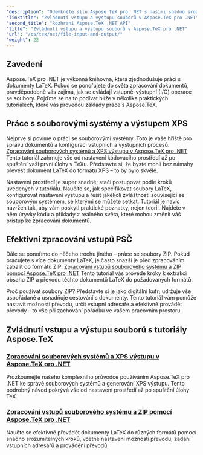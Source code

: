 ```yaml
---
"description": "Odemkněte sílu Aspose.TeX pro .NET s našimi snadno srozumitelnými tutoriály o vstupu/výstupu souborů a generování XPS pro bezproblémové zpracování dokumentů."
"linktitle": "Zvládnutí vstupu a výstupu souborů v Aspose.TeX pro .NET"
"second_title": "Rozhraní Aspose.TeX .NET API"
"title": "Zvládnutí vstupu a výstupu souborů v Aspose.TeX pro .NET"
"url": "/cs/tex/net/file-input-and-output/"
"weight": 22
---
```


## Zavedení

Aspose.TeX pro .NET je výkonná knihovna, která zjednodušuje práci s dokumenty LaTeX. Pokud se ponořujete do světa zpracování dokumentů, pravděpodobně vás zajímá, jak se ovládají vstupně-výstupní (I/O) operace se soubory. Pojďme se na to podívat blíže v několika praktických tutoriálech, které vás provedou základy práce s Aspose.TeX.

## Práce s souborovými systémy a výstupem XPS

Nejprve si povíme o práci se souborovými systémy. Toto je vaše hřiště pro správu dokumentů a konfiguraci vstupních a výstupních procesů. [Zpracování souborových systémů a XPS výstupu v Aspose.TeX pro .NET](./handle-filesystem-and-xps-output/) Tento tutoriál zahrnuje vše od nastavení kódovacího prostředí až po spuštění vaší první úlohy v TeXu. Představte si, že byste mohli bez námahy převést dokument LaTeX do formátu XPS – to by bylo skvělé. 

Nastavení prostředí je super snadné; stačí postupovat podle kroků uvedených v tutoriálu. Naučíte se, jak specifikovat soubory LaTeX, konfigurovat nastavení výstupu a řešit jakékoli zvláštnosti související se souborovým systémem, se kterými se můžete setkat. Tutoriál je navíc navržen tak, aby vám poskytl praktické poznatky, nejen teorii. Najdete v něm úryvky kódu a příklady z reálného světa, které mohou změnit váš přístup ke zpracování dokumentů.

## Efektivní zpracování vstupů PSČ

Dále se ponoříme do něčeho trochu jiného – práce se soubory ZIP. Pokud pracujete s více dokumenty LaTeX, je často snazší je před zpracováním zabalit do formátu ZIP. [Zpracování vstupů souborového systému a ZIP pomocí Aspose.TeX pro .NET](./handle-filesystem-and-zip-inputs/) Tento tutoriál vás provede kroky k extrakci obsahu ZIP a převodu těchto dokumentů LaTeX do požadovaných formátů.

Proč používat soubory ZIP? Představte si je jako digitální kufr; udržuje vše uspořádané a usnadňuje cestování s dokumenty. Tento tutoriál vám pomůže nastavit možnosti převodu, určit vstupní adresáře a efektivně provádět převody – to vše při zachování pořádku ve vašem pracovním prostoru. 

## Zvládnutí vstupu a výstupu souborů s tutoriály Aspose.TeX
### [Zpracování souborových systémů a XPS výstupu v Aspose.TeX pro .NET](./handle-filesystem-and-xps-output/)
Prozkoumejte našeho komplexního průvodce používáním Aspose.TeX pro .NET ke správě souborových systémů a generování XPS výstupu. Tento podrobný návod pokrývá vše od nastavení prostředí až po spuštění úlohy TeX.
### [Zpracování vstupů souborového systému a ZIP pomocí Aspose.TeX pro .NET](./handle-filesystem-and-zip-inputs/)
Naučte se efektivně převádět dokumenty LaTeX do různých formátů pomocí snadno srozumitelných kroků, včetně nastavení možností převodu, zadání vstupních adresářů a provádění převodů.